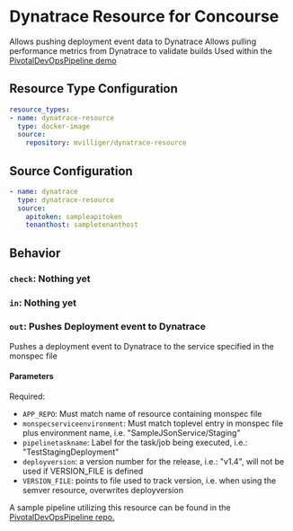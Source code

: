 Dynatrace Resource for Concourse
====================================

Allows pushing deployment event data to Dynatrace
Allows pulling performance metrics from Dynatrace to validate builds
Used within the [PivotalDevOpsPipeline demo](https://github.com/akirasoft/PivotalDevOpsTutorial)

Resource Type Configuration
---------------------------

```yaml
resource_types:
- name: dynatrace-resource
  type: docker-image
  source:
    repository: mvilliger/dynatrace-resource
```

Source Configuration
--------------------

```yaml
- name: dynatrace
  type: dynatrace-resource
  source:
    apitoken: sampleapitoken
    tenanthost: sampletenanthost
```

Behavior
--------

### `check`: Nothing yet
### `in`: Nothing yet

### `out`: Pushes Deployment event to Dynatrace

Pushes a deployment event to Dynatrace to the service specified in the monspec file

#### Parameters

Required:
- `APP_REPO`: Must match name of resource containing monspec file
- `monspecserviceenvironment`: Must match toplevel entry in monspec file plus environment name, i.e. "SampleJSonService/Staging"
- `pipelinetaskname`: Label for the task/job being executed, i.e.: "TestStagingDeployment"
- `deployversion`: a version number for the release, i.e.: "v1.4", will not be used if VERSION_FILE is defined
- `VERSION_FILE`: points to file used to track version, i.e. when using the semver resource, overwrites deployversion


A sample pipeline utilizing this resource can be found in the [PivotalDevOpsPipeline repo.](https://github.com/akirasoft/PivotalDevOpsTutorial)

